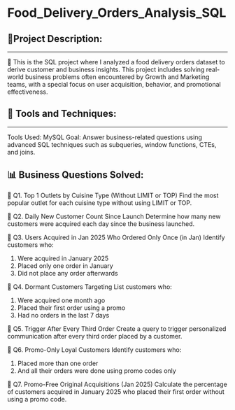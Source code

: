 # Food_Delivery_Orders_Analysis_SQL
📌Project Description:
----------------------------------
-----------------------------------
🍔 This is the SQL project where I analyzed a food delivery orders dataset to derive customer and business insights. This project includes solving real-world business problems often encountered by Growth and Marketing teams, with a special focus on user acquisition, behavior, and promotional effectiveness.

📌 Tools and Techniques:
-------------------------------
-------------------------------
Tools Used: MySQL
Goal: Answer business-related questions using advanced SQL techniques such as subqueries, window functions, CTEs, and joins.

📊 Business Questions Solved:
----------------------------------
🔹 Q1. Top 1 Outlets by Cuisine Type (Without LIMIT or TOP)
Find the most popular outlet for each cuisine type without using LIMIT or TOP.

🔹 Q2. Daily New Customer Count Since Launch
Determine how many new customers were acquired each day since the business launched.

🔹 Q3. Users Acquired in Jan 2025 Who Ordered Only Once (in Jan)
Identify customers who:
1. Were acquired in January 2025
2. Placed only one order in January
3. Did not place any order afterwards

🔹 Q4. Dormant Customers Targeting
List customers who:
1. Were acquired one month ago
2. Placed their first order using a promo
3. Had no orders in the last 7 days

🔹 Q5. Trigger After Every Third Order
Create a query to trigger personalized communication after every third order placed by a customer.

🔹 Q6. Promo-Only Loyal Customers
Identify customers who:
1. Placed more than one order
2. And all their orders were done using promo codes only

🔹 Q7. Promo-Free Original Acquisitions (Jan 2025)
Calculate the percentage of customers acquired in January 2025 who placed their first order without using a promo code.
